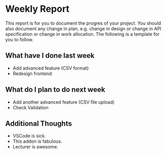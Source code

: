# Weekly Report

This report is for you to document the progres of your project. You should also document any change in plan, e.g. change in design or change in API specification or change in work allocation. The following is a template for you to follow.

## What have I done last week

-   Add advanced feature (CSV format)
-   Redesign frontend

## What do I plan to do next week

-   Add another advanced feature (CSV file upload)
-   Check Validation

## Additional Thoughts

-   VSCode is sick.
-   This addon is fabulous.
-   Lecturer is awesome.
